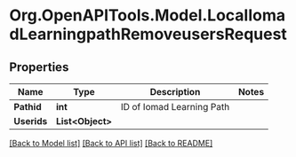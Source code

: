 # Org.OpenAPITools.Model.LocalIomadLearningpathRemoveusersRequest

## Properties

Name | Type | Description | Notes
------------ | ------------- | ------------- | -------------
**Pathid** | **int** | ID of Iomad Learning Path | 
**Userids** | **List&lt;Object&gt;** |  | 

[[Back to Model list]](../README.md#documentation-for-models) [[Back to API list]](../README.md#documentation-for-api-endpoints) [[Back to README]](../README.md)

